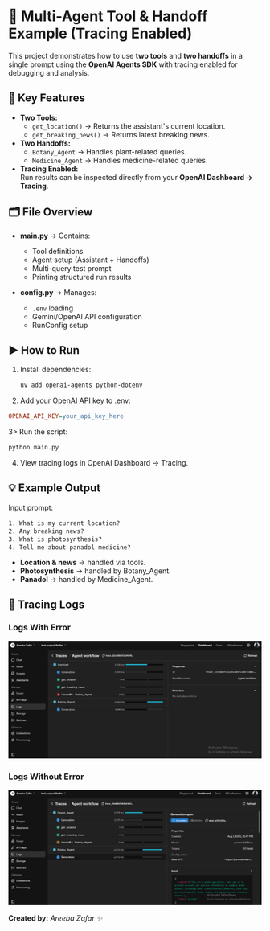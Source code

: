 # 🤖 Multi-Agent Tool & Handoff Example (Tracing Enabled)

This project demonstrates how to use **two tools** and **two handoffs** in a single prompt using the **OpenAI Agents SDK** with tracing enabled for debugging and analysis.

## 📌 Key Features
- **Two Tools:**
  - `get_location()` → Returns the assistant's current location.
  - `get_breaking_news()` → Returns latest breaking news.
- **Two Handoffs:**
  - `Botany_Agent` → Handles plant-related queries.
  - `Medicine_Agent` → Handles medicine-related queries.
- **Tracing Enabled:**  
  Run results can be inspected directly from your **OpenAI Dashboard → Tracing**.

## 🗂 File Overview
- **main.py** → Contains:
  - Tool definitions
  - Agent setup (Assistant + Handoffs)
  - Multi-query test prompt
  - Printing structured run results

- **config.py** → Manages:
  - `.env` loading
  - Gemini/OpenAI API configuration
  - RunConfig setup

## ▶️ How to Run
1. Install dependencies:
   ```bash
   uv add openai-agents python-dotenv
   ```

2. Add your OpenAI API key to .env:

```ini
OPENAI_API_KEY=your_api_key_here
```

3> Run the script:

```bash
python main.py
```

4. View tracing logs in OpenAI Dashboard → Tracing.

## 💡 Example Output
Input prompt:

```pgsql
1. What is my current location?
2. Any breaking news?
3. What is photosynthesis?
4. Tell me about panadol medicine?
```

- **Location & news** → handled via tools.
- **Photosynthesis** → handled by Botany_Agent.
- **Panadol** → handled by Medicine_Agent.

## 📸 Tracing Logs

### Logs With Error

![Logs With Error](screenshots/logs_01.png)

### Logs Without Error

![Logs Without Error](screenshots/logs_02.png)


**Created by:** *Areeba Zafar ✨*
